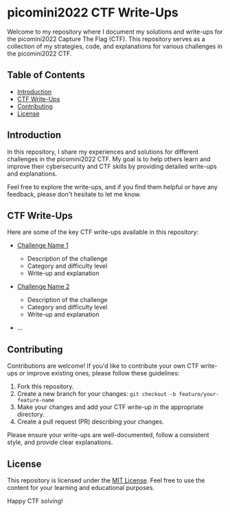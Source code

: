 # picomini2022 CTF Write-Ups

Welcome to my repository where I document my solutions and write-ups for the picomini2022 Capture The Flag (CTF). This repository serves as a collection of my strategies, code, and explanations for various challenges in the picomini2022 CTF.

## Table of Contents

- [Introduction](#introduction)
- [CTF Write-Ups](#ctf-write-ups)
- [Contributing](#contributing)
- [License](#license)

## Introduction

In this repository, I share my experiences and solutions for different challenges in the picomini2022 CTF. My goal is to help others learn and improve their cybersecurity and CTF skills by providing detailed write-ups and explanations.

Feel free to explore the write-ups, and if you find them helpful or have any feedback, please don't hesitate to let me know.

## CTF Write-Ups

Here are some of the key CTF write-ups available in this repository:

- [Challenge Name 1](./challenge-name-1/README.md)
  - Description of the challenge
  - Category and difficulty level
  - Write-up and explanation

- [Challenge Name 2](./challenge-name-2/README.md)
  - Description of the challenge
  - Category and difficulty level
  - Write-up and explanation

- ...

## Contributing

Contributions are welcome! If you'd like to contribute your own CTF write-ups or improve existing ones, please follow these guidelines:

1. Fork this repository.
2. Create a new branch for your changes: `git checkout -b feature/your-feature-name`
3. Make your changes and add your CTF write-up in the appropriate directory.
4. Create a pull request (PR) describing your changes.

Please ensure your write-ups are well-documented, follow a consistent style, and provide clear explanations.

## License

This repository is licensed under the [MIT License](LICENSE.md). Feel free to use the content for your learning and educational purposes.

Happy CTF solving!
